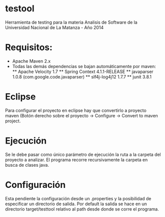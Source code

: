 testool
=======

Herramienta de testing para la materia Analisis de Software de la Universidad Nacional de La Matanza - Año 2014

Requisitos:
=======

* Apache Maven 2.x
* Todas las demás dependencias se bajan automáticamente por maven:
** Apache Velocity 1.7 
** Spring Context 4.1.1-RELEASE
** javaparser 1.0.8 (com.google.code.javaparser)
** slf4j-log4j12 1.7.7
** junit 3.8.1

Eclipse
=======

Para configurar el proyecto en eclipse hay que convertirlo a proyecto maven (Botón derecho sobre el proyecto -> Configure -> Convert to maven project.

Ejecución
=======

Se le debe pasar como único parámetro de ejecución la ruta a la carpeta del proyecto a analizar. El programa recorre recursivamente la carpeta en busca de clases java.

Configuración
=======

Esta pendiente la configuración desde un .properties y la posibilidad de especificar un directorio de salida. Por default la salida se hace en un directorio target/testtool relativo al path desde donde se corre el programa.
